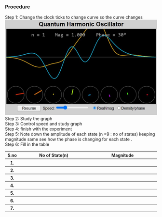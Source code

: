 ### Procedure
Step 1: Change the clock ticks to change curve so the curve changes<br />
![image](images/image5.jpg)<br />
Step 2: Study the graph<br />
Step 3: Control speed and study graph<br />
Step 4: finish with the experiment<br />
Step 5: Note down the amplitude of each state (n =9 : no of states) keeping magnitude same see how the phase is changing for each state .<br />
Step 6: Fill in the table<br />
<table style="width:100%">
<tr>
<th style="width:0.5%" >S.no</th>
<th style="width:20%">No of State(n)</th>
<th style="width:20%">Magnitude</th>		
</tr>
<tr>
<th>1.</th>
<th></th>
<th></th>
</tr>
<tr>
<th>2.</th>
<th></th>
<th></th>

</tr>
<tr>
<th>3.</th>
<th></th>
<th></th>

</tr>
<th>4.</th>
<th></th>
<th></th>

</tr>
<tr>
<th>5.</th>
<th></th>
<th></th>

</tr>
<tr>
<th>6.</th>
<th></th>
<th></th>

</tr>
<tr>
<th>7.</th>
<th></th>
<th></th>

</tr>
</table>
